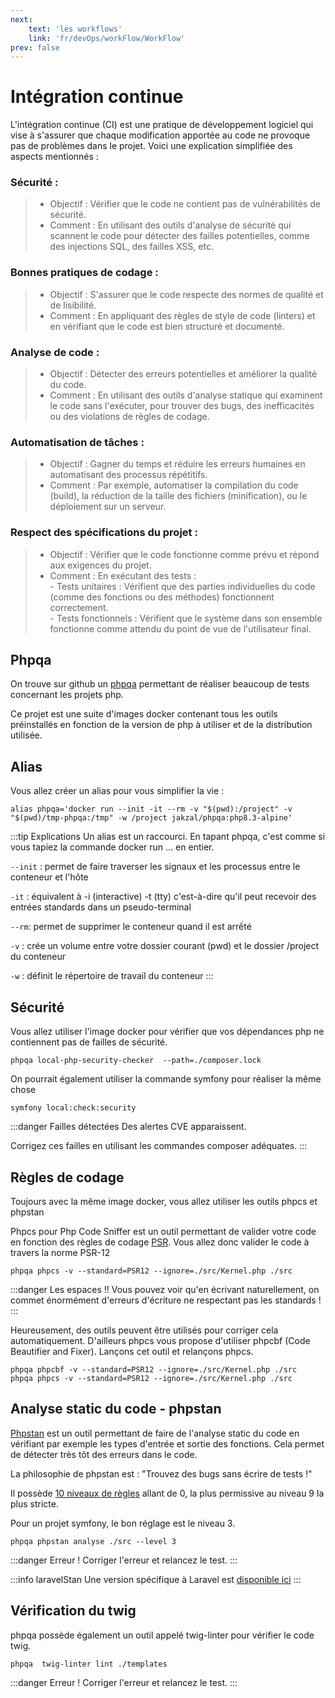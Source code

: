 ```yaml
---
next: 
    text: 'les workflows'
    link: 'fr/devOps/workFlow/WorkFlow'
prev: false
---
```


# Intégration continue

L'intégration continue (CI) est une pratique de développement logiciel qui vise à s'assurer que chaque modification apportée au code ne provoque pas de problèmes dans le projet. Voici une explication simplifiée des aspects mentionnés :

### Sécurité :

> - Objectif : Vérifier que le code ne contient pas de vulnérabilités de sécurité.
> - Comment : En utilisant des outils d'analyse de sécurité qui scannent le code pour détecter des failles potentielles, comme des injections SQL, des failles XSS, etc.

### Bonnes pratiques de codage :

> - Objectif : S'assurer que le code respecte des normes de qualité et de lisibilité.
> - Comment : En appliquant des règles de style de code (linters) et en vérifiant que le code est bien structuré et documenté.

### Analyse de code :

> - Objectif : Détecter des erreurs potentielles et améliorer la qualité du code.
> - Comment : En utilisant des outils d'analyse statique qui examinent le code sans l'exécuter, pour trouver des bugs, des inefficacités ou des violations de règles de codage.

### Automatisation de tâches :

> - Objectif : Gagner du temps et réduire les erreurs humaines en automatisant des processus répétitifs.
> - Comment : Par exemple, automatiser la compilation du code (build), la réduction de la taille des fichiers (minification), ou le déploiement sur un serveur.

### Respect des spécifications du projet :

> - Objectif : Vérifier que le code fonctionne comme prévu et répond aux exigences du projet.
> - Comment : En exécutant des tests :<br>
    - Tests unitaires : Vérifient que des parties individuelles du code (comme des fonctions ou des méthodes) fonctionnent correctement.<br>
    - Tests fonctionnels : Vérifient que le système dans son ensemble fonctionne comme attendu du point de vue de l'utilisateur final.


## Phpqa
On trouve sur github un <a href="https://github.com/jakzal/phpqa" target="_blank">phpqa</a> permettant de réaliser beaucoup de tests concernant les projets php.

Ce projet est une suite d'images docker contenant tous les outils préinstallés en fonction de la version de php à utiliser et de la distribution utilisée.

## Alias
Vous allez créer un alias pour vous simplifier la vie :
```
alias phpqa='docker run --init -it --rm -v "$(pwd):/project" -v "$(pwd)/tmp-phpqa:/tmp" -w /project jakzal/phpqa:php8.3-alpine'
```
:::tip Explications
Un alias est un raccourci. En tapant phpqa, c'est comme si vous tapiez la commande docker run ... en entier.

`--init` : permet de faire traverser les signaux et les processus entre le conteneur et l'hôte

`-it` : équivalent à -i (interactive) -t (tty) c'est-à-dire qu'il peut recevoir des entrées standards dans un pseudo-terminal

`--rm`: permet de supprimer le conteneur quand il est arrếté

`-v` : crée un volume entre votre dossier courant (pwd) et le dossier /project du conteneur

`-w` : définit le répertoire de travail du conteneur
:::

## Sécurité
Vous allez utiliser l'image docker pour vérifier que vos dépendances php ne contiennent pas de failles de sécurité.

```
phpqa local-php-security-checker  --path=./composer.lock
```

On pourrait également utiliser la commande symfony pour réaliser la même chose
```
symfony local:check:security
```
:::danger Failles détectées
Des alertes CVE apparaissent.

Corrigez ces failles en utilisant les commandes composer adéquates.
:::

## Règles de codage
Toujours avec la même image docker, vous allez utiliser les outils phpcs et phpstan

Phpcs pour Php Code Sniffer est un outil permettant de valider votre code en fonction des règles de codage <a href="https://www.php-fig.org/psr/" target="_blank" >PSR</a>. Vous allez donc valider le code à travers la norme PSR-12

```
phpqa phpcs -v --standard=PSR12 --ignore=./src/Kernel.php ./src
```

:::danger Les espaces !!
Vous pouvez voir qu'en écrivant naturellement, on commet énormément d'erreurs d'écriture ne respectant pas les standards !
:::

Heureusement, des outils peuvent être utilisés pour corriger cela automatiquement. D'ailleurs phpcs vous propose d'utiliser phpcbf (Code Beautifier and Fixer). Lançons cet outil et relançons phpcs.

```
phpqa phpcbf -v --standard=PSR12 --ignore=./src/Kernel.php ./src
phpqa phpcs -v --standard=PSR12 --ignore=./src/Kernel.php ./src
```

## Analyse static du code - phpstan
<a href="https://phpstan.org/" target="_blank" >Phpstan</a> est un outil permettant de faire de l'analyse static du code en vérifiant par exemple les types d'entrée et sortie des fonctions. Cela permet de détecter très tôt des erreurs dans le code.

La philosophie de phpstan est : "Trouvez des bugs sans écrire de tests !"

Il possède <a href="https://phpstan.org/user-guide/rule-levels" target="_blank" >10 niveaux de règles</a> allant de 0, la plus permissive au niveau 9 la plus stricte.

Pour un projet symfony, le bon réglage est le niveau 3.
```
phpqa phpstan analyse ./src --level 3
```

:::danger Erreur !
Corriger l'erreur et relancez le test.
:::

:::info laravelStan
Une version spécifique à Laravel est <a href="https://github.com/larastan/larastan" target="_blank" >disponible ici</a>
:::

## Vérification du twig
phpqa possède également un outil appelé twig-linter pour vérifier le code twig.

```
phpqa  twig-linter lint ./templates
```
:::danger Erreur !
Corriger l'erreur et relancez le test.
:::